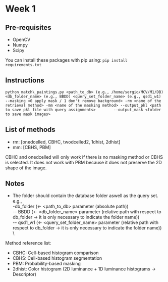 # Week 1

## Pre-requisites
- OpenCV
- Numpy
- Scipy

You can install these packages with pip using: 
`pip install requirements.txt`

## Instructions
`python match\_paintings.py <path_to_db> (e.g., /home/sergio/MCV/M1/DB) <db_folder_name> (e.g., BBDD) <query_set_folder_name> (e.g., qsd1_w1) --masking <0 apply mask / 1 don't remove background> -rm <name of the retrieval method> -mm <name of the masking method> --output_pkl <path to save pkl file with query assignments>        --output_mask <folder to save mask images>`

## List of methods
<ul>
    <li> rm: [onedcelled, CBHC, twodcelled2, 1dhist, 2dhist]</li>
    <li> mm: [CBHS, PBM]</li>
</ul>

CBHC and onedcelled will only work if there is no masking method or CBHS is selected. It does not work with PBM because it does not preserve the 2D shape of the image.

## Notes
 - The folder should contain the database folder aswell as the query set. \
    e.g., \
    -db_folder (<- <path_to_db> parameter (absolute path)) \
    -- BBDD (<- <db_folder_name> parameter (relative path with respect to db_folder -> it is only necessary to indicate the folder name)) \
    -- qsd1_w1 (<- <query_set_folder_name> parameter (relative path with respect to db_folder -> it is only necessary to indicate the folder name)) \

Method reference list:
- CBHC: Cell-based histogram comparison
- CBHS: Cell-based histogram segmentation
- PBM: Probability-based masking
- 2dhist: Color histogram (2D luminance + 1D luminance histograms -> Descriptor)
